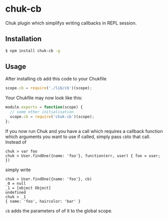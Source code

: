# chuk-cb

Chuk plugin which simplifys writing callbacks in REPL session.

## Installation

```bash
$ npm install chuk-cb -g
```

## Usage

After installing cb add this code to your Chukfile

```js
scope.cb = require('./lib/cb')(scope);
```

Your Chukfile may now look like this:

```js
module.exports = function(scope) {
  // some other initialisation
  scope.cb = require('chuk-cb')(scope);
};
```

If you now run Chuk and you have a call which requires a callback function
which arguments you want to use if called, simply pass `cb`to that call.
Instead of

```
chuk > var foo
chuk > User.findOne({name: 'foo'}, function(err, user) { foo = user; })
```
simply write

```
chuk > User.findOne({name: 'foo'}, cb)
_0 = null
_1 = [object Object]
undefined
chuk > _1
{ name: 'foo', haircolor: 'bar' }
```

`cb` adds the parameters of of it to the global scope.
